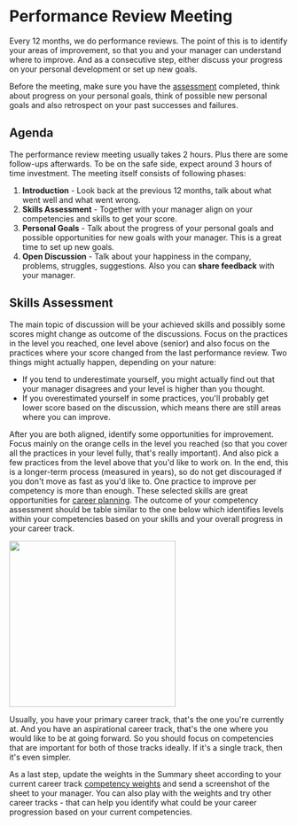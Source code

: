 # Performance Review Meeting

Every 12 months, we do performance reviews. The point of this is to identify your areas of improvement, so that you and your manager can understand where to improve. And as a consecutive step, either discuss your progress on your personal development or set up new goals.

Before the meeting, make sure you have the [assessment](assessment.md) completed, think about progress on your personal goals, think of possible new personal goals and also retrospect on your past successes and failures.

## Agenda

The performance review meeting usually takes 2 hours. Plus there are some follow-ups afterwards. To be on the safe side, expect around 3 hours of time investment. The meeting itself consists of following phases:

1. **Introduction** - Look back at the previous 12 months, talk about what went well and what went wrong.
1. **Skills Assessment** - Together with your manager align on your competencies and skills to get your score.
1. **Personal Goals** - Talk about the progress of your personal goals and possible opportunities for new goals with your manager. This is a great time to set up new goals.
1. **Open Discussion** - Talk about your happiness in the company, problems, struggles, suggestions. Also you can **share feedback** with your manager.

## Skills Assessment

The main topic of discussion will be your achieved skills and possibly some scores might change as outcome of the discussions. Focus on the practices in the level you reached, one level above (senior) and also focus on the practices where your score changed from the last performance review. Two things might actually happen, depending on your nature:

- If you tend to underestimate yourself, you might actually find out that your manager disagrees and your level is higher than you thought.
- If you overestimated yourself in some practices, you'll probably get lower score based on the discussion, which means there are still areas where you can improve.

After you are both aligned, identify some opportunities for improvement. Focus mainly on the orange cells in the level you reached (so that you cover all the practices in your level fully, that's really important). And also pick a few practices from the level above that you'd like to work on. In the end, this is a longer-term process (measured in years), so do not get discouraged if you don't move as fast as you'd like to. One practice to improve per competency is more than enough. These selected skills are great opportunities for [career planning](career-planning.md). The outcome of your competency assessment should be table similar to the one below which identifies levels within your competencies based on your skills and your overall progress in your career track.

<img height="300px" src="https://user-images.githubusercontent.com/435787/131229027-1b1b6fa6-2b61-446f-9427-1f882b6b193b.png"/>

Usually, you have your primary career track, that's the one you're currently at. And you have an aspirational career track, that's the one where you would like to be at going forward. So you should focus on competencies that are important for both of those tracks ideally. If it's a single track, then it's even simpler.

As a last step, update the weights in the Summary sheet according to your current career track [competency weights](../readme.md#career-tracks) and send a screenshot of the sheet to your manager. You can also play with the weights and try other career tracks - that can help you identify what could be your career progression based on your current competencies.
